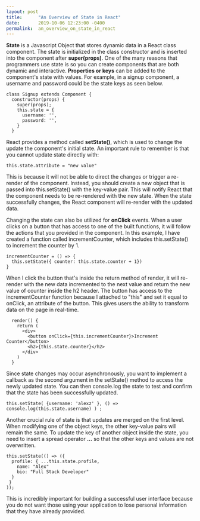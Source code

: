 ```yaml
---
layout: post
title:      "An Overview of State in React"
date:       2019-10-06 12:23:00 -0400
permalink:  an_overview_on_state_in_react
---
```


**State** is a Javascript Object that stores dynamic data in a React class component. The state is initialized in the class constructor and is inserted into the component after **super(props)**. One of the many reasons that programmers use state is so you can create components that are both dynamic and interactive. **Properties or keys** can be added to the component's state with values. For example, in a signup component, a username and password could be the state keys as seen below.

```
class Signup extends Component {
  constructor(props) {
    super(props);
    this.state = {
      username: '',
      password: '',
    }
  }
```

React provides a method called **setState()**, which is used to change the update the component's initial state. An important rule to remember is that you cannot update state directly with:
```
this.state.attribute = "new value"
```

This is because it will not be able to direct the changes or trigger a re-render of the component. Instead, you should create a new object that is passed into this.setState() with the key-value pair. This will notify React that the component needs to be re-rendered with the new state. When the state successfully changes, the React component will re-render with the updated data.

Changing the state can also be utilized for **onClick** events. When a user clicks on a button that has access to one of the built functions, it will follow the actions that you provided in the component. In this example, I have created a function called incrementCounter, which includes this.setState() to increment the counter by 1.

```
incrementCounter = () => {
  this.setState({ counter: this.state.counter + 1})
}
```

When I click the button that's inside the return method of render, it will re-render with the new data incremented to the next value and return the new value of counter inside the h2 header. The button has access to the incrementCounter function because I attached to "this" and set it equal to onClick, an attribute of the button. This gives users the ability to transform data on the page in real-time.

```
  render() {
    return (
      <div>
        <button onClick={this.incrementCounter}>Increment Counter</button>
        <h2>{this.state.counter}</h2>
      </div>
    )
  }
```

Since state changes may occur asynchronously, you want to implement a callback as the second argument in the setState() method to access the newly updated state. You can then console.log the state to test and confirm that the state has been successfully updated.

```
this.setState( {username: 'alexz' }, () => console.log(this.state.username) ) ;
```

Another crucial rule of state is that updates are merged on the first level. When modifying one of the object keys, the other key-value pairs will remain the same. To update the key of another object inside the state, you need to insert a spread operator **...** so that the other keys and values are not overwritten.

```
this.setState(() => ({ 
  profile: { ...this.state.profile,
    name: "Alex"
    bio: "Full Stack Developer"
  }
 }
));
```

This is incredibly important for building a successful user interface because you do not want those using your application to lose personal information that they have already provided.




